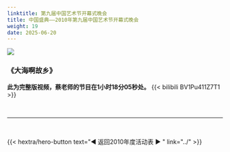 ```yaml
---
linktitle: 第九届中国艺术节开幕式晚会
title: 中国盛典——2010年第九届中国艺术节开幕式晚会
weight: 19
date: 2025-06-20
---
```


![](https://www.sinaimg.cn/cj/cr/2010/0511/205814364.jpg)

### 《大海啊故乡》

**此为完整版视频，蔡老师的节目在1小时18分05秒处。**
{{< bilibili BV1Pu411Z7T1 >}}




<br>
<hr>
<br>

{{< hextra/hero-button text="◀ 返回2010年度活动表 ▶ " link="../" >}}